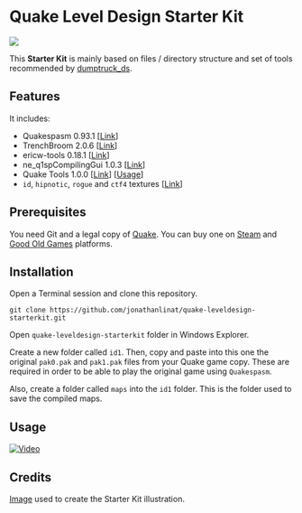 # Quake Level Design Starter Kit

![](https://image.ibb.co/cofyte/quakeleveldesignstarterkit_logo.png)

This **Starter Kit** is mainly based on files / directory structure and set of tools recommended by [dumptruck_ds](https://twitter.com/david_spell).

## Features

It includes:

* Quakespasm 0.93.1 [[Link](http://www.quakespasm.sourceforge.net/)]
* TrenchBroom 2.0.6 [[Link](http://kristianduske.com/trenchbroom/)]
* ericw-tools 0.18.1 [[Link](https://ericwa.github.io/ericw-tools/)]
* ne_q1spCompilingGui 1.0.3 [[Link](https://shoresofnis.wordpress.com/utilities/ne_q1spcompilinggui/)]
* Quake Tools 1.0.0 [[Link](https://joshua.itch.io/quake-tools/)] [[Usage](https://www.youtube.com/watch?v=zJ0RX62VYaA)]
* `id`, `hipnotic`, `rogue` and `ctf4` textures [[Link](https://www.quaddicted.com/)]

## Prerequisites

You need Git and a legal copy of [Quake](https://en.wikipedia.org/wiki/Quake_(video_game)). You can buy one on [Steam](https://store.steampowered.com/app/2310/) and [Good Old Games](https://www.gog.com/game/quake_the_offering) platforms.

## Installation

Open a Terminal session and clone this repository.

```
git clone https://github.com/jonathanlinat/quake-leveldesign-starterkit.git
```

Open `quake-leveldesign-starterkit` folder in Windows Explorer.

Create a new folder called `id1`. Then, copy and paste into this one the original `pak0.pak` and `pak1.pak` files from your Quake game copy. These are required in order to be able to play the original game using `Quakespasm`.

Also, create a folder called `maps` into the `id1` folder. This is the folder used to save the compiled maps.

## Usage

[![Video](http://img.youtube.com/vi/gONePWocbqA/0.jpg)](http://www.youtube.com/watch?v=gONePWocbqA)

## Credits

[Image](https://i.imgur.com/p0E4SuR.png) used to create the Starter Kit illustration.

